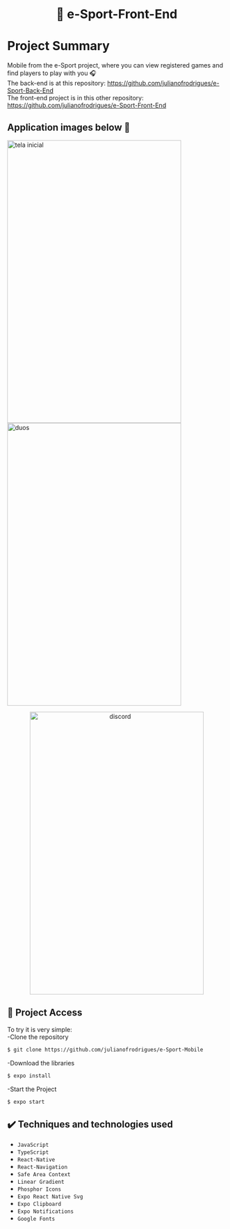 <h1 align="center"> 📱 e-Sport-Front-End </h1>

# Project Summary
Mobile from the e-Sport project, where you can view registered games and find players to play with you 🎧 <br>
The back-end is at this repository: https://github.com/julianofrodrigues/e-Sport-Back-End<br>
The front-end project is in this other repository: https://github.com/julianofrodrigues/e-Sport-Front-End

## Application images below 🤖
<p>
<img src="" alt="tela inicial" style="width: 400px; height: 650px"/>
<img src="" alt="duos" style="width: 400px; height: 650px"/>
</P>
<p align="center">
<img src="" alt="discord" style="width: 400px; height: 650px"/>
</p>

## 📁 Project Access
To try it is very simple:<br>
-Clone the repository
```bash
$ git clone https://github.com/julianofrodrigues/e-Sport-Mobile
```
-Download the libraries
```bash
$ expo install
```
-Start the Project
```bash
$ expo start
```

## ✔️ Techniques and technologies used

- ``JavaScript``
- ``TypeScript``
- ``React-Native``
- ``React-Navigation``
- ``Safe Area Context``
- ``Linear Gradient``
- ``Phosphor Icons``
- ``Expo React Native Svg``
- ``Expo Clipboard``
- ``Expo Notifications``
- ``Google Fonts``